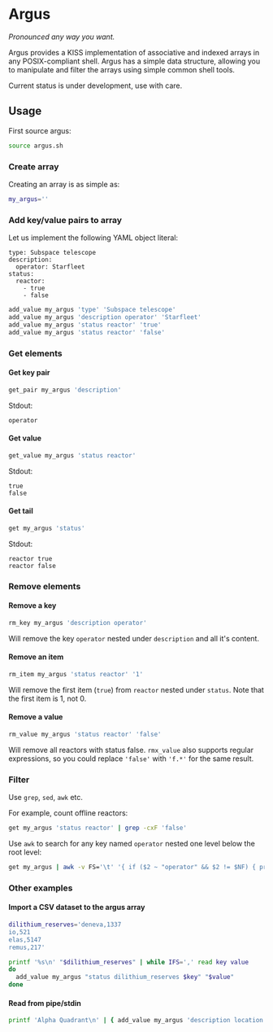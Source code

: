 # Argus

_Pronounced any way you want._

Argus provides a KISS implementation of associative and indexed arrays in any POSIX-compliant shell. Argus has a simple data structure, allowing you to manipulate and filter the arrays using simple common shell tools.

Current status is under development, use with care.

## Usage

First source argus:

```sh
source argus.sh
```

### Create array

Creating an array is as simple as:

```sh
my_argus=''
```

### Add key/value pairs to array

Let us implement the following YAML object literal:

```
type: Subspace telescope
description:
  operator: Starfleet
status:
  reactor: 
    - true
    - false
```

```sh
add_value my_argus 'type' 'Subspace telescope'
add_value my_argus 'description operator' 'Starfleet'
add_value my_argus 'status reactor' 'true'
add_value my_argus 'status reactor' 'false'
```

### Get elements

#### Get key pair

```sh
get_pair my_argus 'description'
```

Stdout:

```
operator
```

#### Get value

```sh
get_value my_argus 'status reactor'
```

Stdout:

```
true
false
```

#### Get tail

```sh
get my_argus 'status'
```

Stdout:

```
reactor	true
reactor	false
```

### Remove elements

#### Remove a key

```sh
rm_key my_argus 'description operator'
```

Will remove the key `operator` nested under `description` and all it's content.

#### Remove an item

```sh
rm_item my_argus 'status reactor' '1'
```

Will remove the first item (`true`) from `reactor` nested under `status`. Note that the first item is 1, not 0.

#### Remove a value

```sh
rm_value my_argus 'status reactor' 'false'
```

Will remove all reactors with status false. `rmx_value` also supports regular expressions, so you could  replace `'false'` with `'f.*'` for the same result.

### Filter

Use `grep`, `sed`, `awk` etc. 

For example, count offline reactors:

```sh
get my_argus 'status reactor' | grep -cxF 'false'
```

Use `awk` to search for any key named `operator` nested one level below the root level:

```sh
get my_argus | awk -v FS='\t' '{ if ($2 ~ "operator" && $2 != $NF) { print }}'
```

### Other examples

#### Import a CSV dataset to the argus array

```sh
dilithium_reserves='deneva,1337
io,521
elas,5147
remus,217'

printf '%s\n' "$dilithium_reserves" | while IFS=',' read key value
do
  add_value my_argus "status dilithium_reserves $key" "$value"
done
```

#### Read from pipe/stdin

```sh
printf 'Alpha Quadrant\n' | { add_value my_argus 'description location' "$(cat)" }
```
